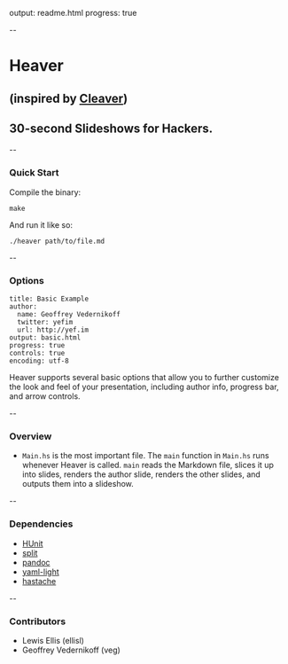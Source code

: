 output: readme.html
progress: true

--

# Heaver

## (inspired by [Cleaver](http://jdan.github.io/cleaver))

## 30-second Slideshows for Hackers.

--

### Quick Start

Compile the binary:

`make`

And run it like so:

`./heaver path/to/file.md`

--

### Options

    title: Basic Example
    author:
      name: Geoffrey Vedernikoff
      twitter: yefim
      url: http://yef.im
    output: basic.html
    progress: true
    controls: true
    encoding: utf-8

Heaver supports several basic options that allow you to further customize the look and feel of your presentation, including author info, progress bar, and arrow controls.

--

### Overview

* `Main.hs` is the most important file. The `main` function in `Main.hs` runs whenever Heaver is called. `main` reads the Markdown file, slices it up into slides, renders the author slide, renders the other slides, and outputs them into a slideshow.

--

### Dependencies

* [HUnit](http://hackage.haskell.org/package/HUnit-1.2.5.1)
* [split](http://hackage.haskell.org/package/split-0.2.1.1)
* [pandoc](http://hackage.haskell.org/package/pandoc-1.12.2.1)
* [yaml-light](http://hackage.haskell.org/package/yaml-light-0.1.4)
* [hastache](http://hackage.haskell.org/package/hastache)

--

### Contributors

* Lewis Ellis (ellisl)
* Geoffrey Vedernikoff (veg)
